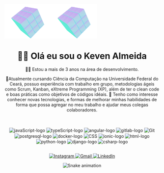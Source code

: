 <!-- Top cubes -->
<link rel="stylesheet" type="text/css" href="styles.css" />

<div>
  <div align="center" style="display: flex">
    <img align="left" width="30%" src="/icons/rotatingcube.webp" alt="rotating-cube-1"/>
    <img align="right" width="30%" src="/icons/rotatingcube.webp" alt="rotating-cube-2"/>
  </div>
</div>

<div align="center">
  <h1> 👨‍💼 Olá eu sou o Keven Almeida</h1>
  <div>
    <p>👨‍💻 Estou a mais de 3 anos na área de desenvolvimento.</p>
    <p>👨Atualmente cursando Ciência da Computação na Universidade Federal do Ceará, possuo experiência com trabalho em grupo, metodologias ágeis como Scrum, Kanban, eXtreme Programming (XP), além de ter o clean code e boas práticas como objetivos de códigos idéais. 🏢 Tenho como interesse conhecer novas tecnologias, e formas de melhorar minhas habilidades de forma que possa agregar no meu trabalho e ajudar meus colegas colaboradores.</p>
  </div>
</div>
<br>
<!-- <div align="center">
    <a href="https://github.com/keven-silva"> -->
<!--     <img height="180em" src="https://github-readme-stats.vercel.app/api?username=keven-silva&show_icons=true_color=fff&icon_color=79ff97&text_color=9f9f9f&bg_color=151515"/>
    <img height="180em" src="https://github-readme-stats.vercel.app/api/top-langs/?username=keven-silva&show_icons=true_color=fff&icon_color=79ff97&text_color=9f9f9f&bg_color=151515"/> -->
<!-- </div> -->

<div align="center" style="display: inline_block">
  <br>
  <img align="center" src="https://icongr.am/devicon/javascript-original.svg?size=40&color=currentColor" alt="javaScript-logo"/>
  <img align="center" src="https://icongr.am/devicon/typescript-original.svg?size=40&color=currentColor" alt="typeScript-logo" />
  <img align="center" src="https://icongr.am/devicon/angularjs-original.svg?size=40&color=currentColor" alt="angular-logo" />
  <img align="center" src="https://icongr.am/devicon/gitlab-original.svg?size=40&color=currentColor" alt="gitlab-logo" />
  <img align="center" src="https://icongr.am/devicon/git-original.svg?size=40&color=currentColor" alt="Git" />
  <img align="center" src="https://icongr.am/devicon/postgresql-original.svg?size=40&color=currentColor" alt="postgresql-logo"/>
  <img align="center" src="https://icongr.am/devicon/docker-original.svg?size=40&color=currentColor" alt="docker-logo" />
  <img align="center" src="https://icongr.am/devicon/css3-original.svg?size=40&color=currentColor" alt="CSS">
  <img align="center" src="https://icongr.am/devicon/ionic-original.svg?size=40&color=currentColor" 
  alt="ionic-logo" />
  <img align="center" src="https://icongr.am/devicon/html5-original.svg?size=40&color=currentColor" alt="html-logo" />
  <img align="center" src="https://icongr.am/devicon/python-original.svg?size=40&color=currentColor" alt="python-logo"/>
  <img align="center" src="https://icongr.am/devicon/django-original.svg?size=40&color=currentColor" alt="django-logo" />
  <img align="center" src="https://icongr.am/devicon/csharp-original.svg?size=40&color=currentColor" alt="csharp-logo"/>
</div>

  ##

<div align="center"> 
  <a href="https://instagram.com/keven_almeida77" target="_blank">
    <img src="https://img.shields.io/badge/-Instagram-%23E4405F?style=for-the-badge&logo=instagram&logoColor=white" alt="Instagram">
  </a>
  <a href = "mailto:keven.almeida.8179@gmail.com">
    <img src="https://img.shields.io/badge/-Gmail-%23333?style=for-the-badge&logo=gmail&logoColor=white" alt="Gmail">
  </a>
  <a href="https://www.linkedin.com/in/keven-almeida" target="_blank">
    <img src="https://img.shields.io/badge/-LinkedIn-%230077B5?style=for-the-badge&logo=linkedin&logoColor=white" alt="LinkedIn">
  </a> 
    
  ![Snake animation](https://github.com/keven-silva/keven-silva/blob/output/github-contribution-grid-snake.svg)
 
</div>




